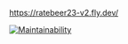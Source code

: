 https://ratebeer23-v2.fly.dev/

[![Maintainability](https://api.codeclimate.com/v1/badges/d038846783eeaeae43df/maintainability)](https://codeclimate.com/github/jahulk/webpa23-v2/maintainability)


